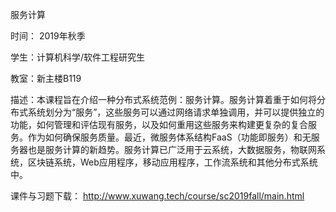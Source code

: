 服务计算

时间： 2019年秋季

学生：计算机科学/软件工程研究生

教室：新主楼B119

描述：本课程旨在介绍一种分布式系统范例：服务计算。服务计算着重于如何将分布式系统划分为“服务”，这些服务可以通过网络请求单独调用，并可以提供独立的功能，如何管理和评估现有服务，以及如何重用这些服务来构建更复杂的复合服务。作为如何确保服务质量。最近，微服务体系结构FaaS（功能即服务）和无服务器也是服务计算的新趋势。服务计算已广泛用于云系统，大数据服务，物联网系统，区块链系统，Web应用程序，移动应用程序，工作流系统和其他分布式系统中。

课件与习题下载：
http://www.xuwang.tech/course/sc2019fall/main.html

